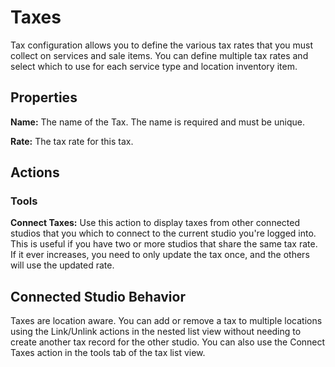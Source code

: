 # Taxes

Tax configuration allows you to define the various tax rates that you must collect on services and sale items. You can define multiple tax rates and select which to use for each service type and location inventory item.

## Properties

**Name:** The name of the Tax. The name is required and must be unique.

**Rate:** The tax rate for this tax.

## Actions

### Tools

**Connect Taxes:** Use this action to display taxes from other connected studios that you which to connect to the current studio you're logged into. This is useful if you have two or more studios that share the same tax rate. If it ever increases, you need to only update the tax once, and the others will use the updated rate.

## Connected Studio Behavior
Taxes are location aware. You can add or remove a tax to multiple locations using the Link/Unlink actions in the nested list view without needing to create another tax record for the other studio. You can also use the Connect Taxes action in the tools tab of the tax list view.